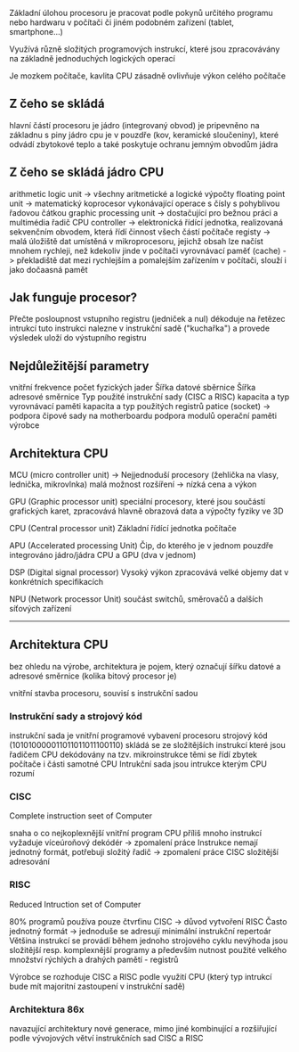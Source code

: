 Základní úlohou procesoru je pracovat podle pokynů určitého programu nebo hardwaru v počítači či jiném podobném zařízení (tablet, smartphone...)

Využívá různě složitých programových instrukcí, které jsou zpracovávány na základně jednoduchých logických operací

Je mozkem počítače, kavlita CPU zásadně ovlivňuje výkon celého počítače

## Z čeho se skládá
hlavní částí procesoru je jádro (integrovaný obvod)
je pripevněno na základnu s piny
jádro cpu je v pouzdře (kov, keramické sloučeniny), které odvádí zbytokové teplo a také poskytuje ochranu jemným obvodům jádra

## Z čeho se skládá jádro CPU
arithmetic logic unit -> všechny aritmetické a logické výpočty
floating point unit -> matematický koprocesor vykonávající operace s čísly s pohyblivou řadovou čátkou
graphic processing unit -> dostačující pro bežnou práci a multimédia
řadič CPU controller -> elektronická řídící jednotka, realizovaná sekvenčním obvodem, která řídí činnost všech částí počítače
registy -> malá úložiště dat umístěná v mikroprocesoru, jejichž obsah lze načíst mnohem rychleji, než kdekoliv jinde v počítači
vyrovnávací paměť (cache) -> překladiště dat mezi rychlejším a pomalejším zařízením v počítači, slouží i jako dočaasná pamět

## Jak funguje procesor?
Přečte posloupnost vstupního registru (jedniček a nul)
dékoduje na řetězec intrukcí
tuto instrukci  nalezne v instrukční sadě ("kuchařka") a provede
výsledek uloží do výstupního registru

## Nejdůležitější parametry
vnitřní frekvence
počet fyzických jader
Šířka datové sběrnice
Šířka adresové směrnice
Typ použité instrukční sady (CISC a RISC)
kapacita a typ vyrovnávací paměti
kapacita a typ použitých registrů
patice (socket) -> podpora čipové sady na motherboardu
podpora modulů operační paměti
výrobce

## Architektura CPU
MCU (micro controller unit) -> Nejjednoduší procesory (žehlička na vlasy, lednička, mikrovlnka) malá možnost rozšíření -> nízká cena a výkon

GPU (Graphic processor unit) 
speciální procesory, které jsou součástí grafických karet, zpracovává hlavně obrazová data a výpočty fyziky ve 3D

CPU (Central processor unit)
Základní řídící jednotka počítače

APU (Accelerated processing Unit)
Čip, do kterého je v jednom pouzdře integrováno jádro/jádra CPU a GPU (dva v jednom)

DSP (Digital signal processor)
Vysoký výkon
zpracovává velké objemy dat v konkrétních specifikacích

NPU (Network processor Unit)
součást switchů, směrovačů a dalších síťových zařízení

---

## Architektura CPU
bez ohledu na výrobe, architektura je pojem, který označují šířku datové a adresové směrnice (kolika bitový procesor je)

vnitřní stavba procesoru, souvisí s instrukční sadou

###  Instrukční sady a strojový kód
instrukční sada je vnitřní programové vybavení procesoru
strojový kód (101010000011011011011100110)
skládá se ze složitějších instrukcí  které jsou řadičem CPU dekódovány na tzv. mikroinstrukce
těmi se řídí zbytek počítače i části samotné CPU
Intrukční sada jsou intrukce kterým CPU rozumí

###  CISC
Complete instruction seet of Computer

snaha o co nejkoplexnější vnitřní program CPU
 příliš mnoho instrukcí vyžaduje víceúroňový dekódér -> zpomalení práce
 Instrukce nemají jednotný formát, potřebuji složitý řadič -> zpomalení práce
 CISC složitější adresování
 
 ###  RISC
 Reduced Intruction set of Computer
 
 80% programů používa pouze čtvrťinu CISC -> důvod vytvoření RISC
 Často jednotný formát -> jednoduše se adresují
 minimální instrukční repertoár
 Většina instrukcí se provádí během jednoho strojového cyklu
 nevýhoda jsou složitější resp. komplexnější programy a především nutnost použité velkého množství rýchlých a drahých pamětí - registrů
 
 Výrobce se rozhoduje CISC a RISC podle využití CPU (který typ intrukcí bude mít majoritní zastoupení v instrukční sadě)
 
 ### Architektura 86x
 navazující architektury nové generace, mimo jiné kombinující a rozšiřující podle vývojových větví instrukčních sad CISC a RISC
 
 
 